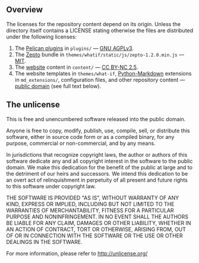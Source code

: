 ## Overview

The licenses for the repository content depend on its origin. Unless the directory itself contains a LICENSE stating otherwise the files are distributed under the following licenses:

1. The [Pelican plugins][1] in `plugins/` — [GNU AGPLv3][2].
2. The [Zepto][3] bundle in `themes/whatif/static/js/zepto-1.2.0.min.js` — [MIT][4].
3. The [website][5] content in `content/` — [CC BY-NC 2.5][6].
4. The website templates in `themes/what-if`, [Python-Markdown][8] extensions in `md_extensions/`, configuration files, and other repository content — [public domain][7] (see full text below).

[1]: https://github.com/getpelican/pelican-plugins
[2]: https://github.com/getpelican/pelican-plugins/blob/master/LICENSE
[3]: http://zeptojs.com/
[4]: https://github.com/madrobby/zepto/blob/master/MIT-LICENSE
[5]: https://chtoes.li
[6]: http://xkcd.com/license.html
[7]: http://unlicense.org/
[8]: https://github.com/waylan/Python-Markdown/

## The unlicense

This is free and unencumbered software released into the public domain.

Anyone is free to copy, modify, publish, use, compile, sell, or
distribute this software, either in source code form or as a compiled
binary, for any purpose, commercial or non-commercial, and by any
means.

In jurisdictions that recognize copyright laws, the author or authors
of this software dedicate any and all copyright interest in the
software to the public domain. We make this dedication for the benefit
of the public at large and to the detriment of our heirs and
successors. We intend this dedication to be an overt act of
relinquishment in perpetuity of all present and future rights to this
software under copyright law.

THE SOFTWARE IS PROVIDED "AS IS", WITHOUT WARRANTY OF ANY KIND,
EXPRESS OR IMPLIED, INCLUDING BUT NOT LIMITED TO THE WARRANTIES OF
MERCHANTABILITY, FITNESS FOR A PARTICULAR PURPOSE AND NONINFRINGEMENT.
IN NO EVENT SHALL THE AUTHORS BE LIABLE FOR ANY CLAIM, DAMAGES OR
OTHER LIABILITY, WHETHER IN AN ACTION OF CONTRACT, TORT OR OTHERWISE,
ARISING FROM, OUT OF OR IN CONNECTION WITH THE SOFTWARE OR THE USE OR
OTHER DEALINGS IN THE SOFTWARE.

For more information, please refer to <http://unlicense.org/>
